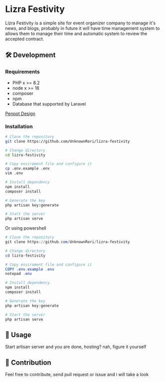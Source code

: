 # Lizra Festivity

Lizra Festivity is a simple site for event organizer company to manage it's news, and blogs, probably in future it will have time management system to allows them to manage their time and automatic system to review the accepted contract.

## 🛠️ Development

### Requirements

- PHP x >= 8.2
- node x >= 18
- composer
- npm
- Database that supported by Laravel

[Penpot Design](https://design.penpot.app/#/view/82e31d90-3829-8139-8002-cefebb062880?page-id=82e31d90-3829-8139-8002-cefebb062881&section=interactions&index=0&share-id=82e31d90-3829-8139-8002-d3bb8e90e24b)

### Installation

```bash
# Clone the repository
git clone https://github.com/UnknownRori/lizra-festivity

# Change directory
cd lizra-festivity

# Copy enviroment file and configure it
cp .env.example .env
vim .env

# Install dependency
npm install
composer install

# Generate the key
php artisan key:generate

# Start the server
php artisan serve
```

Or using powershell

```powershell
# Clone the repository
git clone https://github.com/UnknownRori/lizra-festivity

# Change directory
cd lizra-festivity

# Copy enviroment file and configure it
COPY .env.example .env
notepad .env

# Install dependency
npm install
composer install

# Generate the key
php artisan key:generate

# Start the server
php artisan serve
```

## 🚀 Usage

Start artisan server and you are done, hosting? nah, figure it yourself

## 🌟 Contribution

Feel free to contribute, send pull request or issue and i will take a look
